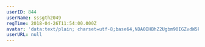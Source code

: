 ```yaml
---
userID: 844
userName: sssgth2049
regTime: 2018-04-26T11:54:00.000Z
avatar: 'data:text/plain; charset=utf-8;base64,NDA0IHBhZ2Ugbm90IGZvdW5kCg=='
userURL: null
---
```



